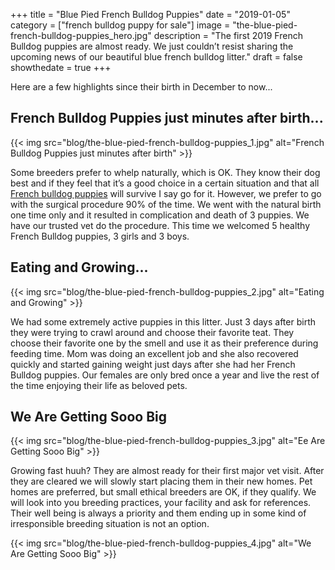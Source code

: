 +++
 title = "Blue Pied French Bulldog Puppies"
 date = "2019-01-05"
 category = ["french bulldog puppy for sale"]
 image = "the-blue-pied-french-bulldog-puppies_hero.jpg"
 description = "The first 2019 French Bulldog puppies are almost ready. We just couldn’t resist sharing the upcoming news of our beautiful blue french bulldog litter."
 draft = false
 showthedate = true
+++

Here are a few highlights since their birth in December to now...

## French Bulldog Puppies just minutes after birth...
{{< img src="blog/the-blue-pied-french-bulldog-puppies_1.jpg" alt="French Bulldog Puppies just minutes after birth" >}}

Some breeders prefer to whelp naturally, which is OK. They know their dog best and if they feel that it’s a good choice in a certain situation and that all <a href="https://ethicalfrenchie.com/puppies/">French bulldog puppies</a> will survive I say go for it. However, we prefer to go with the surgical procedure 90% of the time. We went with the natural birth one time only and it resulted in complication and death of 3 puppies. We have our trusted vet do the procedure. This time we welcomed 5 healthy French Bulldog puppies, 3 girls and 3 boys.

## Eating and Growing...
{{< img src="blog/the-blue-pied-french-bulldog-puppies_2.jpg" alt="Eating and Growing" >}}

We had some extremely active puppies in this litter. Just 3 days after birth they were trying to crawl around and choose their favorite teat. They choose their favorite one by the smell and use it as their preference during feeding time. Mom was doing an excellent job and she also recovered quickly and started gaining weight just days after she had her French Bulldog puppies. Our females are only bred once a year and live the rest of the time enjoying their life as beloved pets.

## We Are Getting Sooo Big
{{< img src="blog/the-blue-pied-french-bulldog-puppies_3.jpg" alt="Ee Are Getting Sooo Big" >}}

Growing fast huuh? They are almost ready for their first major vet visit. After they are cleared we will slowly start placing them in their new homes. Pet homes are preferred, but small ethical breeders are OK, if they qualify. We will look into you breeding practices, your facility and ask for references. Their well being is always a priority and them ending up in some kind of irresponsible breeding situation is not an option.

{{< img src="blog/the-blue-pied-french-bulldog-puppies_4.jpg" alt="We Are Getting Sooo Big" >}}
